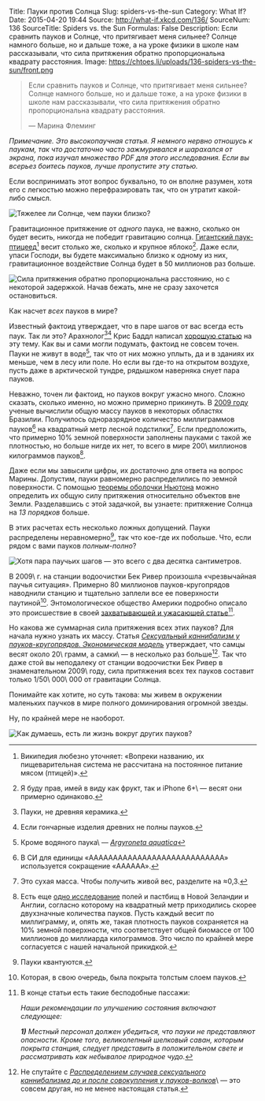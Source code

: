 Title: Пауки против Солнца
Slug: spiders-vs-the-sun
Category: What If?
Date: 2015-04-20 19:44
Source: http://what-if.xkcd.com/136/
SourceNum: 136
SourceTitle: Spiders vs. the Sun
Formulas: False
Description: Если сравнить пауков и Солнце, что притягивает меня сильнее? Солнце намного больше, но и дальше тоже, а на уроке физики в школе нам рассказывали, что сила притяжения обратно пропорциональна квадрату расстояния.
Image: https://chtoes.li/uploads/136-spiders-vs-the-sun/front.png

> Если сравнить пауков и Солнце, что притягивает меня сильнее? Солнце намного больше, но и дальше тоже, а на уроке физики в школе нам рассказывали, что сила притяжения обратно пропорциональна квадрату расстояния.
>
> — Марина Флеминг

*Примечание. Это высокопаучная статья. Я немного нервно отношусь к паукам, так что достаточно часто зажмуривался и шарахался от экрана, пока изучал множество PDF для этого исследования. Если вы всерьез боитесь пауков, лучше пропустите эту статью.*

Если воспринимать этот вопрос буквально, то он вполне разумен, хотя его с легкостью можно перефразировать так, что он утратит какой-либо смысл.

![](/uploads/136-spiders-vs-the-sun/question_ru.png "Тяжелее ли Солнце, чем пауки близко?")

Гравитационное притяжение от *одного* паука, не важно, сколько он будет весить, никогда не победит гравитацию солнца. [Гигантский паук-птицеед][1][^1] весит столько же, сколько и крупное яблоко[^2]. Даже если, упаси Господи, вы будете максимально близко к одному из них, гравитационное воздействие Солнца будет в 50 миллионов раз больше.

[^1]: Википедия любезно уточняет: «Вопреки названию, их пищеварительная система не рассчитана на постоянное питание мясом (птицей)».

[^2]: Я буду прав, имей в виду как фрукт, так и iPhone 6+\ — весят они примерно одинаково.

![](/uploads/136-spiders-vs-the-sun/force_ru.png "Сила притяжения обратно пропорциональна расстоянию, но с некоторой задержкой. Начав бежать, мне не сразу захочется остановиться.")

Как насчет *всех* пауков в мире?

Известный фактоид утверждает, что в паре шагов от вас всегда есть паук. Так ли это? Арахнолог[^3]​[^4] Крис Баддл написал [хорошую статью][2] на эту тему. Как вы и сами могли подумать, фактоид не совсем точен. Пауки не живут в воде[^5], так что от них можно уплыть, да и в зданиях их меньше, чем в лесу или поле. Но если вы где-то на открытом воздухе, пусть даже в арктической тундре, рядышком наверняка снует пара пауков.

[^3]: Пауки, не древняя керамика.

[^4]: Если гончарные изделия древних не полны пауков.

[^5]: Кроме водяного паука\ — *[Argyroneta aquatica][3]*

Неважно, точен ли фактоид, но пауков вокруг ужасно много. Сложно сказать, сколько именно, но можно примерно прикинуть. В [2009 году][4] ученые вычислили общую массу пауков в некоторых областях Бразилии. Получилось одноразрядное количество миллиграммов пауков[^6] на квадратный метр лесной подстилки[^7]. Если предположить, что примерно 10% земной поверхности заполнены пауками с такой же плотностью, но больше нигде их нет, то всего в мире 200\ миллионов килограммов пауков[^8].

[^6]: В СИ для единицы «AAAAAAAAAAAAAAAAAAAAAAAAAAAA» используется сокращение «AAAAAA».

[^7]: Это сухая масса. Чтобы получить живой вес, разделите на ≈0,3.

[^8]: Есть еще [одно исследование][5] полей и пастбищ в Новой Зеландии и Англии, согласно которому на квадратный метр приходились скорее двухзначные количества пауков. Пусть каждый весит по миллиграмму, и, опять же, такая плотность пауков сохраняется на 10% земной поверхности, что соответствует общей биомассе от 100 миллионов до миллиарда килограммов. Это число по крайней мере согласуется с нашей начальной прикидкой.

Даже если мы завысили цифры, их достаточно для ответа на вопрос Марины. Допустим, пауки равномерно распределились по земной поверхности. С помощью [теоремы оболочки Ньютона][6] можно определить их общую силу притяжения относительно объектов вне Земли. Разделавшись с этой задачкой, вы узнаете: притяжение Солнца на *13 порядков* больше.

В этих расчетах есть несколько ложных допущений. Пауки распределены неравномерно[^9], так что кое-где их побольше. Что, если рядом с вами пауков *полным-полно*?

[^9]: Пауки квантуются.

![](/uploads/136-spiders-vs-the-sun/feet_ru.png "Хотя пара паучьих шагов — это всего с два десятка сантиметров.")

В 2009\ г. на станции водоочистки Бек Ривер произошла «чрезвычайная паучья ситуация». Примерно 80 миллионов пауков-кругопрядов наводнили станцию и тщательно заплели все ее поверхности паутиной[^10]. Энтомологическое общество Америки подробно описало это происшествие в своей [захватывающей и ужасающей статье][7][^11].

[^10]: Которая, в свою очередь, была покрыта толстым слоем пауков.

[^11]:
    В конце статьи есть такие бесподобные пассажи:

    *Наши рекомендации по улучшению состояния включают следующее:*

    <i>**1)** Местный персонал должен убедиться, что пауки не представляют опасности. Кроме того, великолепный шелковый саван, которым покрыта станция, следует представить в положительном свете и рассматривать как небывалое природное чудо.</i>

Но какова же суммарная сила притяжения всех этих пауков? Для начала нужно узнать их массу. Статья *[Сексуальный каннибализм у пауков-кругопрядов. Экономическая модель][8]* утверждает, что самцы весят около 20\ грамм, а самки\ — в несколько раз больше[^12]. Так что даже стой вы неподалеку от станции водоочистки Бек Ривер в знаменательном 2009\ году, сила притяжения всех тех пауков составит только 1/50\ 000\ 000 от гравитации Солнца.

[^12]: Не спутайте с *[Распределением случаев сексуального каннибализма до и после совокупления у пауков-волков][9]*\  — это совсем другая, но не менее настоящая статья.

Понимайте как хотите, но суть такова: мы живем в окружении маленьких паучков в мире полного доминирования огромной звезды.

Ну, по крайней мере не наоборот.

![](/uploads/136-spiders-vs-the-sun/planet.png "Как думаешь, есть ли жизнь вокруг других пауков?")

[1]: https://ru.wikipedia.org/wiki/Пауки-птицееды "Пауки-птицееды — Википедия, свободная энциклопедия"

[2]: http://arthropodecology.com/2012/06/05/you-are-always-within-three-feet-of-a-spider-fact-or-fiction/ "В метре от вас всегда есть паук — правда или вымысел? | Arthropod Ecology (англ.)"

[3]: https://ru.wikipedia.org/wiki/Водяной_паук "Водяной паук — Википедия, свободная энциклопедия"

[4]: http://www.bioone.org/doi/pdf/10.1636/T08-21.1 "Онлайн-журналы BioOne — Журнал арахнологии — 37(2):160 — PDF (англ.)"

[5]: http://newzealandecology.org/nzje/2020 "Плотность пауков и их распределение в свете влияния на сельскохозяйственные экосистемы Новой Зеландии сравнительно с Англией | NZES (англ.)"

[6]: http://www.sciteclibrary.ru/rus/catalog/pages/8955.html "РЕШЕНИЕ ГРАВИТАЦИОННОГО ПАРАДОКСА МЕТОДАМИ МАТАППАРАТА МЕХАНИКИ НЬЮТОНА"

[7]: http://www.entsoc.org/PDF/2010/Orb-weaving-spiders.pdf "Грандиозное скопление пауков-кругопрядов и их общая сеть в рукотворном конструктивном ареале обитания (Arachnida: Araneae: Tetragnathidae, Araneidae) (англ.)"

[8]: http://www.jstor.org/discover/10.2307/2462552?uid=3739808&uid=2&uid=4&uid=3739256&sid=21105973527841 "JSTOR: американский естествовед, том. 138, №\ 6 (дек., 1991), стр. 1372–1395 (англ.)"

[9]: http://link.springer.com/article/10.1007%2Fs00265-011-1269-0 "Распределение случаев сексуального каннибализма до и после совокупления у пауков-волков (Araneae, Lycosidae) — Springer (англ.)"
